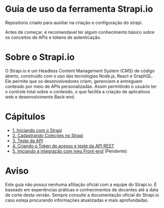 # Guia de uso da ferramenta Strapi.io

Repósitorio criado para auxiliar na criação e configuração do strapi.

Antes de começar, é recomendavel ter algum conhecimento básico sobre os conceitos de APIs e tokens de autenticação.

# Sobre o Strapi.io

O Strapi.io é um Headless Content Management System (CMS) de código aberto, construído com o uso das tecnologias Node.js, React e GraphQL. Ele permite que os desenvolvedores criem, gerenciem e entreguem conteúdo por meio de APIs personalizadas. Assim permitindo o usuário ter o controle total sobre o conteúdo, o que facilita a criação de aplicativos web e desenvolvimento Back-end.

# Cápitulos

- [1. Iniciando com o Strapi](Capitulos/Iniciando.md)
- [2. Cadastrando Coleções no Strapi](Capitulos/Colecoes.md)
- [3. Teste da API](Capitulos/API.md)
- [4. Criando o Token de acesso e teste da API REST](Capitulos/Token.md)
- [5. Iniciando a integração com meu Front-end](Capitulos/Axios.md) (Pendente)

# Aviso

Este guia não possui nenhuma afiliação oficial com a equipe do Strapi.io. É baseado em experiências práticas e conhecimentos de docentes até a data de corte desta versão. Sempre consulte a documentação oficial do Strapi.io caso esteja procurando informações atualizadas e mais aprofundadas.
